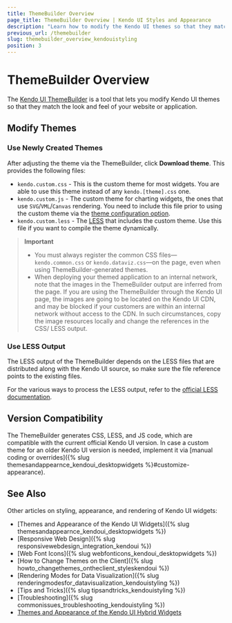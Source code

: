 ```yaml
---
title: ThemeBuilder Overview
page_title: ThemeBuilder Overview | Kendo UI Styles and Appearance
description: "Learn how to modify the Kendo UI themes so that they match the look and feel of your website or application."
previous_url: /themebuilder
slug: themebuilder_overview_kendouistyling
position: 3
---
```


# ThemeBuilder Overview

The [Kendo UI ThemeBuilder](http://demos.telerik.com/kendo-ui/themebuilder/web.html) is a tool that lets you modify Kendo UI themes so that they match the look and feel of your website or application.

## Modify Themes

### Use Newly Created Themes

After adjusting the theme via the ThemeBuilder, click **Download theme**. This provides the following files:

* `kendo.custom.css` - This is the custom theme for most widgets. You are able to use this theme instead of any `kendo.[theme].css` one.
* `kendo.custom.js` - The custom theme for charting widgets, the ones that use `SVG`/`VML`/`Canvas` rendering. You need to include this file prior to using the custom theme via the [theme configuration option](http://docs.telerik.com/kendo-ui/api/javascript/dataviz/ui/chart#configuration-theme).
* `kendo.custom.less` - The [LESS](http://lesscss.org/) that includes the custom theme. Use this file if you want to compile the theme dynamically.

> **Important**
> * You must always register the common CSS files&mdash;`kendo.common.css` or `kendo.dataviz.css`&mdash;on the page, even when using ThemeBuilder-generated themes.
> * When deploying your themed application to an internal network, note that the images in the ThemeBuilder output are inferred from the page. If you are using the ThemeBuilder through the Kendo UI page, the images are going to be located on the Kendo UI CDN, and may be blocked if your customers are within an internal network without access to the CDN. In such circumstances, copy the image resources locally and change the references in the CSS/ LESS output.

### Use LESS Output

The LESS output of the ThemeBuilder depends on the LESS files that are distributed along with the Kendo UI source, so make sure the file reference points to the existing files.

For the various ways to process the LESS output, refer to the [official LESS documentation](http://lesscss.org/#-client-side-usage).

## Version Compatibility

The ThemeBuilder generates CSS, LESS, and JS code, which are compatible with the current official Kendo UI version. In case a custom theme for an older Kendo UI version is needed, implement it via [manual coding or overrides]({% slug themesandappearnce_kendoui_desktopwidgets %}#customize-appearance).

## See Also

Other articles on styling, appearance, and rendering of Kendo UI widgets:

* [Themes and Appearance of the Kendo UI Widgets]({% slug themesandappearnce_kendoui_desktopwidgets %})
* [Responsive Web Design]({% slug responsivewebdesign_integration_kendoui %})
* [Web Font Icons]({% slug webfonticons_kendoui_desktopwidgets %})
* [How to Change Themes on the Client]({% slug howto_changethemes_ontheclient_styleskendoui %})
* [Rendering Modes for Data Visualization]({% slug renderingmodesfor_datavisualization_kendouistyling %})
* [Tips and Tricks]({% slug tipsandtricks_kendouistyling %})
* [Troubleshooting]({% slug commonissues_troubleshooting_kendouistyling %})
* [Themes and Appearance of the Kendo UI Hybrid Widgets](/controls/hybrid/styling)
